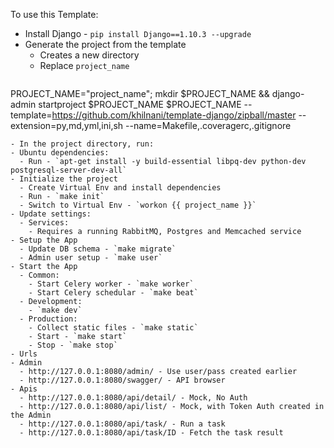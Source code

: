 
To use this Template:

- Install Django - `pip install Django==1.10.3 --upgrade`
- Generate the project from the template
  - Creates a new directory
  - Replace `project_name`
  ```
PROJECT_NAME="project_name"; mkdir $PROJECT_NAME && django-admin startproject $PROJECT_NAME $PROJECT_NAME --template=https://github.com/khilnani/template-django/zipball/master --extension=py,md,yml,ini,sh --name=Makefile,.coveragerc,.gitignore
  ```
- In the project directory, run:
  - Ubuntu dependencies:
    - Run - `apt-get install -y build-essential libpq-dev python-dev postgresql-server-dev-all`
  - Initialize the project
    - Create Virtual Env and install dependencies
    - Run - `make init`
    - Switch to Virtual Env - `workon {{ project_name }}`
  - Update settings:
    - Services:
      - Requires a running RabbitMQ, Postgres and Memcached service
  - Setup the App
    - Update DB schema - `make migrate`
    - Admin user setup - `make user`
  - Start the App
    - Common:
      - Start Celery worker - `make worker`
      - Start Celery schedular - `make beat`
    - Development:
      - `make dev`
    - Production:
      - Collect static files - `make static`
      - Start - `make start`
      - Stop - `make stop`
- Urls
  - Admin
    - http://127.0.0.1:8080/admin/ - Use user/pass created earlier
    - http://127.0.0.1:8080/swagger/ - API browser
  - Apis
    - http://127.0.0.1:8080/api/detail/ - Mock, No Auth
    - http://127.0.0.1:8080/api/list/ - Mock, with Token Auth created in the Admin
    - http://127.0.0.1:8080/api/task/ - Run a task
    - http://127.0.0.1:8080/api/task/ID - Fetch the task result

